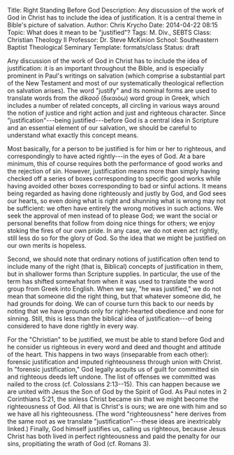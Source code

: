 Title: Right Standing Before God
Description: Any discussion of the work of God in Christ has to include the idea of justification. It is a central theme in Bible's picture of salvation.
Author: Chris Krycho
Date: 2014-04-22 08:15
Topic: What does it mean to be "justified"?
Tags: M. Div., SEBTS
Class: Christian Theology II
Professor: Dr. Steve McKinion
School: Southeastern Baptist Theological Seminary
Template: formats/class
Status: draft

Any discussion of the work of God in Christ has to include the idea of justification: it is an important throughout the Bible, and is especially prominent in Paul's writings on salvation (which comprise a substantial part of the New Testament and most of our systematically theological reflection on salvation arises). The word "justify" and its nominal forms are used to translate words from the *dikaoō*  (δικαιόω) word group in Greek, which includes a number of related concepts, all circling in various ways around the notion of justice and right action and just and righteous character. Since "justification"---being justified---before God is a central idea in Scripture and an essential element of our salvation, we should be careful to understand what exactly this concept means.

Most basically, for a person to be justified is for him or her to righteous, and correspondingly to have acted rightly---in the eyes of God. At a bare minimum, this of course requires both the performance of good works and the rejection of sin. However, justification means more than simply having checked off a series of boxes corresponding to specific good works while having avoided other boxes corresponding to bad or sinful actions. It means being regarded as having done righteously and justly by God, and God sees our hearts, so even doing what is right and shunning what is wrong may not be sufficient: we often have entirely the wrong motives in such actions. We seek the approval of men instead of to please God; we want the social or personal benefits that follow from doing nice things for others; we enjoy stoking the fires of our own pride. In any case, we do not even act rightly, still less do so for the glory of God. So the idea that we might be justified on our own merits is hopeless.

Second, we should note that ordinary notions of justification often tend to include many of the right (that is, Biblical) concepts of justification in them, but in shallower forms than Scripture supplies. In particular, the use of the term has shifted somewhat from when it was used to translate the  word group from Greek into English. When we say, "he was justified," we do not mean that someone did the right thing, but that whatever someone did, he had grounds for doing. We can of course turn this back to our needs by noting that we have grounds only for right-hearted obedience and none for sinning. Still, this is less than the biblical idea of justification---of being considered to have done rightly in every way.

For the "Christian" to be justified, we must be able to stand before God and he consider us righteous in every word and deed and thought and attitude of the heart. This happens in two ways (inseparable from each other): forensic justification and imputed righteousness through union with Christ. In "forensic justification," God legally acquits us of guilt for committed sin and righteous deeds left undone. The list of offenses we committed was nailed to the cross (cf. Colossians 2:13--15). This can happen because we are united with Jesus the Son of God by the Spirit of God. As Paul notes in 2 Corinthians 5:21, the sinless Christ became sin that we might become the righteousness of God. All that is Christ's is ours; we are one with him and so we have all his righteousness. (The word "righteousness" here derives from the same root as we translate "justification"---these ideas are inextricably linked.) Finally, God himself justifies us, calling us righteous, because Jesus Christ has both lived in perfect righteousness and paid the penalty for our sins, propitiating the wrath of God (cf. Romans 3).
